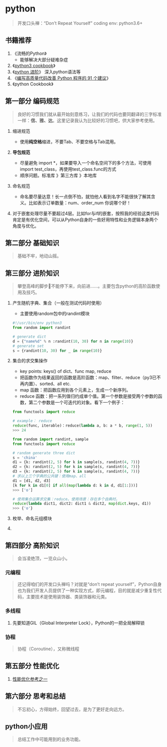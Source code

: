 # python
> 开发口头禅：“Don’t Repeat Yourself”
> coding env: python3.6+
## 书籍推荐
1. 《流畅的Python》
    - 能够解决大部分疑难杂症
2. 《[python3 cookbook](https://python3-cookbook.readthedocs.io/zh_CN/latest/index.html)》 
3. 《[python 进阶](https://docs.pythontab.com/interpy/#python)》  深入python语法等  
4. 《[编写高质量代码改善 Python 程序的 91 个建议](https://l1nwatch.gitbook.io/writing_solid_python_code_gitbook/di-1-zhang-yin-lun)》 
5. 《python Cookbook》 
## 第一部分 编码规范
> 良好的习惯我们就从最开始刻意练习，让我们的代码也要同翻译的三字标准一样：**信、雅、达**。这里记录我认为比较好的习惯吧，供大家参考使用。
1. 缩进规范
    - 使用**纯空格**缩进，不要Tab、不要空格与Tab混用。
2. **导包规范**
    + 尽量避免 import *，如果要导入一个命名空间下的多个方法，可使用import test_class，再使用test_class.func的方式
    + 顺序问题。标准库 》第三方库 》本地库
3. 命名规范
    + 命名要尽量达意！长一点倒不怕，就怕他人看到名字不能很快了解其含义。比如表示订单数量：num、order_num 你说哪个好！

4. 对于嵌套处理尽量不要超过4层。比如for与if的嵌套，按照我的经验这类代码肯定是有优化空间，可以从Python自身的一些好用特性和业务逻辑本身两个角度与优化。
## 第二部分 基础知识 
> 基础不牢，地动山摇。

## 第三部分 进阶知识 
> 攀登高峰的脚步👣不能停下来，向前进……。主要包含python的高阶函数使用及技巧。
1. 产生随机字典、集合（一般在测试代码时使用）
    + 主要使用random包中的randint模块
    ```python
    #!/usr/bin/env python3
    from random import randint

    # generate dict
    d = {"name%d" % n :randint(10, 30) for n in range(10)}
    # generate set
    s = {randint(10, 30) for _ in range(10)}
    ```
2. 集合的求交集操作
    + key points: keys() of dict、func map, reduce
    + 把函数作为结果返回的函数是高阶函数：map、filter、reduce（py3已不再内置）、sorted、all etc.
    + map 函数：把函数应用到各个元素上，生成一个新序列。
    + reduce 函数：把一系列值归约成单个值。第一个参数是接受两个参数的函数，第二个参数是一个可迭代的对象。看下一个例子：

    ```python
    from functools import reduce

    # example： reduce 
    reduce(func, iterable)：reduce(lambda a, b: a * b, range(1, 5))
    >>> 24
    ```

    ```python
    from random import randint, sample
    from functools import reduce

    # random generate three dict
    s = 'china'
    d1 = {k: randint(2, 5) for k in sample(s, randint(4, 7))}
    d2 = {k: randint(2, 5) for k in sample(s, randint(4, 7))}
    d3 = {k: randint(2, 5) for k in sample(s, randint(4, 7))}
    # 求以上三个字典的公共键：使用map、all
    d1 = [d1, d2, d3]
    [k for k in d1[0] if all(map(lambda d: k in d, d1[1:]))]
    >>> ['o']

    # 使用集合运算求交集：reduce。使用场景：存在多个自典时。
    reduce(lambda dict1, dict2: dict1 & dict2, map(dict.keys, d1))
    >>> {'o'}
    ```

3. 枚举、命名元组模块

4. 

## 第四部分 高阶知识
> 会当凌绝顶，一览众山小。
### 元编程
> 还记得咱们的开发口头禅吗？对就是“don’t repeat yourself”，Python自身也为我们开发人员提供了一种实现方式，即元编程，目的就是减少重复性代码，主要技术是使用装饰器、类装饰器和元类。
### 多线程
1. 先要知道GIL（Global Interpreter Lock），Python的一把全局解释锁
### 协程
> 协程（Coroutine），又称微线程
## 第五部分 性能优化
1. [性能优化参考之一](https://www.ibm.com/developerworks/cn/linux/l-cn-python-optim/)
## 第六部分 思考和总结
> 不忘初心，方得始终，回望过去，是为了更好走向远方。

## python小应用
> 总结工作中可能用到的业务功能。
